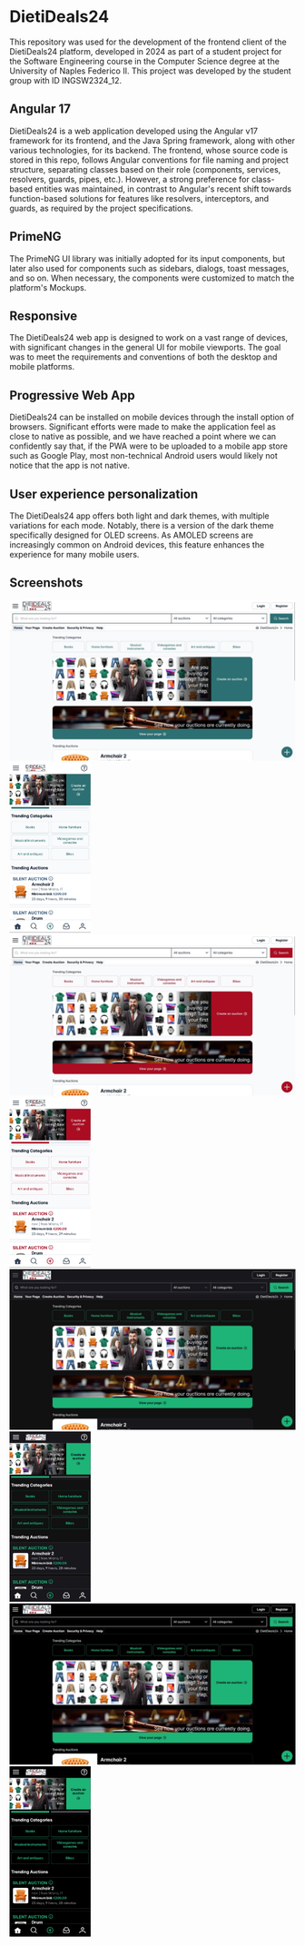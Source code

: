 # DietiDeals24

This repository was used for the development of the frontend client of the DietiDeals24 platform, developed in 2024 as part of a student project for the Software Engineering course in the Computer Science degree at the University of Naples Federico II. This project was developed by the student group with ID INGSW2324_12.

## Angular 17

DietiDeals24 is a web application developed using the Angular v17 framework for its frontend, and the Java Spring framework, along with other various technologies, for its backend. The frontend, whose source code is stored in this repo, follows Angular conventions for file naming and project structure, separating classes based on their role (components, services, resolvers, guards, pipes, etc.). However, a strong preference for class-based entities was maintained, in contrast to Angular's recent shift towards function-based solutions for features like resolvers, interceptors, and guards, as required by the project specifications.

## PrimeNG

The PrimeNG UI library was initially adopted for its input components, but later also used for components such as sidebars, dialogs, toast messages, and so on. When necessary, the components were customized to match the platform's Mockups.

## Responsive

The DietiDeals24 web app is designed to work on a vast range of devices, with significant changes in the general UI for mobile viewports. The goal was to meet the requirements and conventions of both the desktop and mobile platforms.

## Progressive Web App

DietiDeals24 can be installed on mobile devices through the install option of browsers. Significant efforts were made to make the application feel as close to native as possible, and we have reached a point where we can confidently say that, if the PWA were to be uploaded to a mobile app store such as Google Play, most non-technical Android users would likely not notice that the app is not native.

## User experience personalization

The DietiDeals24 app offers both light and dark themes, with multiple variations for each mode. Notably, there is a version of the dark theme specifically designed for OLED screens. As AMOLED screens are increasingly common on Android devices, this feature enhances the experience for many mobile users.

## Screenshots

<img src="src/assets/screenshots/desktop-wide-1.jpg" alt="Desktop Screenshot 1" style="max-height: 300px"/>
<img src="src/assets/screenshots/mobile-portrait-1.jpg" alt="Mobile Screenshot 1" style="max-height: 300px"/>

<img src="src/assets/screenshots/desktop-wide-2.jpg" alt="Desktop Screenshot 2" style="max-height: 300px"/>
<img src="src/assets/screenshots/mobile-portrait-2.jpg" alt="Mobile Screenshot 2" style="max-height: 300px"/>

<img src="src/assets/screenshots/desktop-wide-3.jpg" alt="Desktop Screenshot 3" style="max-height: 300px"/>
<img src="src/assets/screenshots/mobile-portrait-3.jpg" alt="Mobile Screenshot 3" style="max-height: 300px"/>

<img src="src/assets/screenshots/desktop-wide-4.jpg" alt="Desktop Screenshot 4" style="max-height: 300px"/>
<img src="src/assets/screenshots/mobile-portrait-4.jpg" alt="Mobile Screenshot 4" style="max-height: 300px"/>
